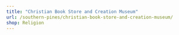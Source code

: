 ```yaml
---
title: "Christian Book Store and Creation Museum"
url: /southern-pines/christian-book-store-and-creation-museum/
shop: Religion
---
```

